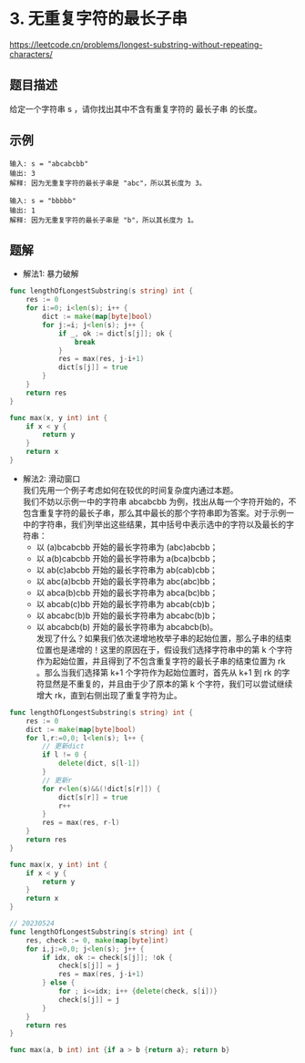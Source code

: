 # 3. 无重复字符的最长子串
https://leetcode.cn/problems/longest-substring-without-repeating-characters/

## 题目描述
给定一个字符串 s ，请你找出其中不含有重复字符的 最长子串 的长度。

## 示例
```
输入: s = "abcabcbb"
输出: 3 
解释: 因为无重复字符的最长子串是 "abc"，所以其长度为 3。
```
```
输入: s = "bbbbb"
输出: 1
解释: 因为无重复字符的最长子串是 "b"，所以其长度为 1。
```


## 题解
* 解法1: 暴力破解
```go
func lengthOfLongestSubstring(s string) int {
    res := 0
    for i:=0; i<len(s); i++ {
        dict := make(map[byte]bool)
        for j:=i; j<len(s); j++ {
            if _, ok := dict[s[j]]; ok {
                break
            }
            res = max(res, j-i+1)
            dict[s[j]] = true
        }
    }
    return res
}

func max(x, y int) int {
    if x < y {
        return y
    }
    return x
}
```

* 解法2: 滑动窗口  
我们先用一个例子考虑如何在较优的时间复杂度内通过本题。  
我们不妨以示例一中的字符串 abcabcbb 为例，找出从每一个字符开始的，不包含重复字符的最长子串，那么其中最长的那个字符串即为答案。对于示例一中的字符串，我们列举出这些结果，其中括号中表示选中的字符以及最长的字符串：  
  * 以 (a)bcabcbb 开始的最长字符串为 (abc)abcbb；
  * 以 a(b)cabcbb 开始的最长字符串为 a(bca)bcbb；
  * 以 ab(c)abcbb 开始的最长字符串为 ab(cab)cbb；
  * 以 abc(a)bcbb 开始的最长字符串为 abc(abc)bb；
  * 以 abca(b)cbb 开始的最长字符串为 abca(bc)bb；
  * 以 abcab(c)bb 开始的最长字符串为 abcab(cb)b；
  * 以 abcabc(b)b 开始的最长字符串为 abcabc(b)b；
  * 以 abcabcb(b) 开始的最长字符串为 abcabcb(b)。  
发现了什么？如果我们依次递增地枚举子串的起始位置，那么子串的结束位置也是递增的！这里的原因在于，假设我们选择字符串中的第 k 个字符作为起始位置，并且得到了不包含重复字符的最长子串的结束位置为 rk  
 。那么当我们选择第 k+1 个字符作为起始位置时，首先从 k+1 到 rk
  的字符显然是不重复的，并且由于少了原本的第 k 个字符，我们可以尝试继续增大 rk，直到右侧出现了重复字符为止。

```go
func lengthOfLongestSubstring(s string) int {
    res := 0
    dict := make(map[byte]bool)
    for l,r:=0,0; l<len(s); l++ {
        // 更新dict
        if l != 0 {
            delete(dict, s[l-1])
        }
        // 更新r
        for r<len(s)&&(!dict[s[r]]) {
            dict[s[r]] = true
            r++
        }
        res = max(res, r-l)
    }
    return res
}

func max(x, y int) int {
    if x < y {
        return y
    }
    return x
}
```
```go
// 20230524
func lengthOfLongestSubstring(s string) int {
    res, check := 0, make(map[byte]int)
    for i,j:=0,0; j<len(s); j++ {
        if idx, ok := check[s[j]]; !ok {
            check[s[j]] = j
            res = max(res, j-i+1)
        } else {
            for ; i<=idx; i++ {delete(check, s[i])}
            check[s[j]] = j
        }
    }
    return res
}

func max(a, b int) int {if a > b {return a}; return b}
```
